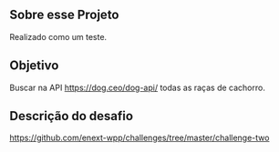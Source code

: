 ## Sobre esse Projeto
Realizado como um teste.

## Objetivo
Buscar na API https://dog.ceo/dog-api/ todas as raças de cachorro.

## Descrição do desafio
https://github.com/enext-wpp/challenges/tree/master/challenge-two
